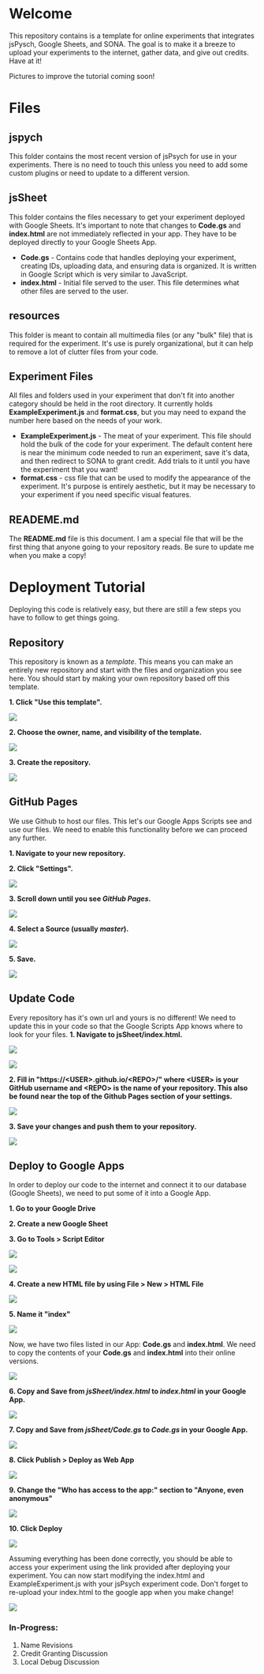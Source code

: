 # Welcome
This repository contains is a template for online experiments that integrates jsPysch, Google Sheets, and SONA. The goal is to make it a breeze to upload your experiments to the internet, gather data, and give out credits. Have at it!

Pictures to improve the tutorial coming soon!

# Files

## jspych

This folder contains the most recent version of jsPsych for use in your experiments. There is no need to touch this unless you need to add some custom plugins or need to update to a different version.

## jsSheet

This folder contains the files necessary to get your experiment deployed with Google Sheets. It's important to note that changes to **Code.gs** and **index.html** are not immediately reflected in your app. They have to be deployed directly to your Google Sheets App.

- **Code.gs** - Contains code that handles deploying your experiment, creating IDs, uploading data, and ensuring data is organized.  It is written in Google Script which is very similar to JavaScript.
- **index.html** - Initial file served to the user. This file determines what other files are served to the user. 

## resources

This folder is meant to contain all multimedia files (or any "bulk" file) that is required for the experiment. It's use is purely organizational, but it can help to remove a lot of clutter files from your code.

## Experiment Files

All files and folders used in your experiment that don't fit into another category should be held in the root directory. It currently holds **ExampleExperiment.js** and **format.css**, but you may need to expand the number here based on the needs of your work.

- **ExampleExperiment.js** - The meat of your experiment. This file should hold the bulk of the code for your experiment. The default content here is near the minimum code needed to run an experiment, save it's data, and then redirect to SONA to grant credit. Add trials to it until you have the experiment that you want!
- **format.css** - css file that can be used to modify the appearance of the experiment. It's purpose is entirely aesthetic, but it may be necessary to your experiment if you need specific visual features.

## READEME.md

The **README.md** file is this document. I am a special file that will be the first thing that anyone going to your repository reads. Be sure to update me when you make a copy!

# Deployment Tutorial
Deploying this code is relatively easy, but there are still a few steps you have to follow to get things going.

## Repository
This repository is known as a *template*. This means you can make an entirely new repository and start with the files and organization you see here. You should start by making your own repository based off this template.

 **1. Click "Use this template".**
 
![](resources/usetemplate.JPG)
 
 **2. Choose the owner, name, and visibility of the template.**
 
 ![](resources/owner.JPG)
 
 **3. Create the repository.**
 
 ![](resources/createrepo.JPG)

## GitHub Pages
We use Github to host our files. This let's our Google Apps Scripts see and use our files. We need to enable this functionality before we can proceed any further.

**1. Navigate to your new repository.**

**2. Click "Settings".**

![](resources/settings.JPG)

**3. Scroll down until you see *GitHub Pages*.**

![](resources/pages.JPG)

**4. Select a Source (usually *master*).**

![](resources/pagemaster.JPG)

**5. Save.**

![](resources/pagesave.JPG)

## Update Code
Every repository has it's own url and yours is no different! We need to update this in your code so that the Google Scripts App knows where to look for your files.
**1. Navigate to jsSheet/index.html.**

![](resources/jssheet.JPG)

![](resources/index.JPG)

**2. Fill in "https://\<USER\>.github.io/\<REPO\>/" where \<USER\> is your GitHub username and \<REPO\> is the name of your repository. This also be found near the top of the Github Pages section of your settings.**

![](resources/fillin.JPG)

**3. Save your changes and push them to your repository.**

![](resources/savechanges.JPG)

## Deploy to Google Apps
In order to deploy our code to the internet and connect it to our database (Google Sheets), we need to put some of it into a Google App.

**1. Go to your Google Drive**

**2. Create a new Google Sheet**

**3. Go to Tools > Script Editor**

![](resources/tools.JPG)

![](resources/scripteditor.JPG)

**4. Create a new HTML file by using File > New > HTML File**

![](resources/createhtml.JPG)

**5. Name it "index"**

![](resources/saveindex.JPG)

Now, we have two files listed in our App: **Code.gs** and **index.html**. We need to copy the contents of your **Code.gs** and **index.html** into their online versions.

![](resources/codeindexlocation.JPG)

**6. Copy and Save from *jsSheet/index.html* to *index.html* in your Google App.**

![](resources/indexsave.JPG)

**7. Copy and Save from *jsSheet/Code.gs* to *Code.gs* in your Google App.**

![](resources/codesave.JPG)

**8. Click Publish > Deploy as Web App**

![](resources/deployasapp.JPG)

**9. Change the "Who has access to the app:" section to "Anyone, even anonymous"**

![](resources/anonymous.JPG)

**10. Click Deploy**

![](resources/deploy.JPG)

Assuming everything has been done correctly, you should be able to access your experiment using the link provided after deploying your experiment. You can now start modifying the index.html and ExampleExperiment.js with your jsPsych experiment code. Don't forget to re-upload your index.html to the google app when you make change!

![](resources/complete.JPG)

### In-Progress:
 1. Name Revisions
 2. Credit Granting Discussion
 3. Local Debug Discussion
